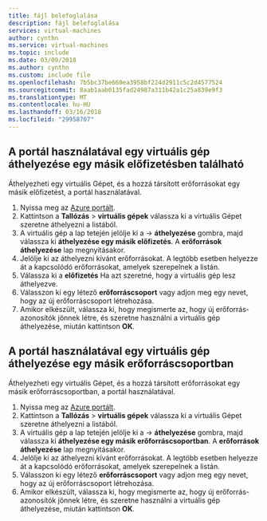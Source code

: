 ```yaml
---
title: fájl belefoglalása
description: fájl belefoglalása
services: virtual-machines
author: cynthn
ms.service: virtual-machines
ms.topic: include
ms.date: 03/09/2018
ms.author: cynthn
ms.custom: include file
ms.openlocfilehash: 7b5bc37be660ea3958bf224d2911c5c2d4577524
ms.sourcegitcommit: 8aab1aab0135fad24987a311b42a1c25a839e9f3
ms.translationtype: MT
ms.contentlocale: hu-HU
ms.lasthandoff: 03/16/2018
ms.locfileid: "29958707"
---
```

## <a name="use-the-portal-to-move-a-vm-to-a-different-subscription"></a>A portál használatával egy virtuális gép áthelyezése egy másik előfizetésben található
Áthelyezheti egy virtuális Gépet, és a hozzá társított erőforrásokat egy másik előfizetést, a portál használatával.

1. Nyissa meg az [Azure portált](https://portal.azure.com).
2. Kattintson a **Tallózás** > **virtuális gépek** válassza ki a virtuális Gépet szeretne áthelyezni a listából.
3. A virtuális gép a lap tetején jelölje ki a &#8594; **áthelyezése** gombra, majd válassza ki **áthelyezése egy másik előfizetés**. A **erőforrások áthelyezése** lap megnyitásakor.
4. Jelölje ki az áthelyezni kívánt erőforrásokat. A legtöbb esetben helyezze át a kapcsolódó erőforrásokat, amelyek szerepelnek a listán.
5. Válassza ki a **előfizetés** Ha azt szeretné, hogy a virtuális gép lesz áthelyezve.
6. Válasszon ki egy létező **erőforráscsoport** vagy adjon meg egy nevet, hogy az új erőforráscsoport létrehozása.
7. Amikor elkészült, válassza ki, hogy megismerte az, hogy új erőforrás-azonosítók jönnek létre, és szeretne használni a virtuális gép áthelyezése, miután kattintson **OK**.

## <a name="use-the-portal-to-move-a-vm-to-another-resource-group"></a>A portál használatával egy virtuális gép áthelyezése egy másik erőforráscsoportban
Áthelyezheti egy virtuális Gépet, és a hozzá társított erőforrásokat egy másik erőforráscsoportban, a portál használatával.

1. Nyissa meg az [Azure portált](https://portal.azure.com).
2. Kattintson a **Tallózás** > **virtuális gépek** válassza ki a virtuális Gépet szeretne áthelyezni a listából.
3. A virtuális gép a lap tetején jelölje ki a &#8594; **áthelyezése** gombra, majd válassza ki **áthelyezése egy másik erőforráscsoportban**. A **erőforrások áthelyezése** lap megnyitásakor.
4. Jelölje ki az áthelyezni kívánt erőforrásokat. A legtöbb esetben helyezze át a kapcsolódó erőforrásokat, amelyek szerepelnek a listán.
5. Válasszon ki egy létező **erőforráscsoport** vagy adjon meg egy nevet, hogy az új erőforráscsoport létrehozása.
6. Amikor elkészült, válassza ki, hogy megismerte az, hogy új erőforrás-azonosítók jönnek létre, és szeretne használni a virtuális gép áthelyezése, miután kattintson **OK**.

